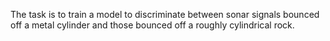 The task is to train a model to discriminate between sonar signals bounced off a metal cylinder and those bounced off a roughly cylindrical rock.
